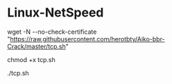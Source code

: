 # Linux-NetSpeed

wget -N --no-check-certificate "https://raw.githubusercontent.com/herotbty/Aiko-bbr-Crack/master/tcp.sh"

chmod +x tcp.sh

./tcp.sh
